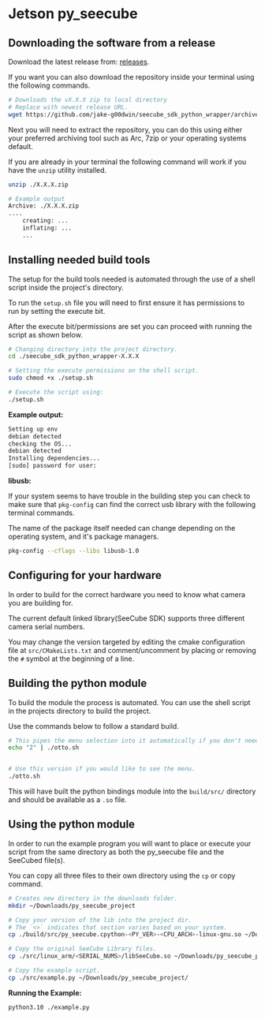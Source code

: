 # Jetson py_seecube


## Downloading the software from a release

Download the latest release from: [releases](https://github.com/jake-g00dwin/seecube_sdk_python_wrapper/releases).

If you want you can also download the repository inside your terminal using
the following commands.
```sh
# Downloads the vX.X.X zip to local directory
# Replace with newest release URL.
wget https://github.com/jake-g00dwin/seecube_sdk_python_wrapper/archive/refs/tags/vX.X.X.zip
```

Next you will need to extract the repository, you can do this using either your
preferred archiving tool such as Arc, 7zip or your operating systems default.

If you are already in your terminal the following command will work if you have
the `unzip` utility installed.

```sh
unzip ./X.X.X.zip

# Example output
Archive: ./X.X.X.zip
....
    creating: ...
    inflating: ...
    ...
```


## Installing needed build tools

The setup for the build tools needed is automated through the use of a shell
script inside the project's directory.

To run the `setup.sh` file you will need to first ensure it has permissions
to run by setting the execute bit.

After the execute bit/permissions are set you can proceed with running the 
script as shown below.

```sh
# Changing directory into the project directory.
cd ./seecube_sdk_python_wrapper-X.X.X

# Setting the execute permissions on the shell script.
sudo chmod +x ./setup.sh

# Execute the script using:
./setup.sh
```

**Example output:**
```sh
Setting up env
debian detected
checking the OS...
debian detected
Installing dependencies...
[sudo] password for user: 
```

**libusb:**

If your system seems to have trouble in the building step you can check to
make sure that `pkg-config` can find the correct usb library with the following
terminal commands.

The name of the package itself needed can change depending on the operating 
system, and it's package managers.

```sh
pkg-config --cflags --libs libusb-1.0
```


## Configuring for your hardware

In order to build for the correct hardware you need to know what camera you are
building for.

The current default linked library(SeeCube SDK) supports three different camera
serial numbers.

You may change the version targeted by editing the cmake configuration file
at `src/CMakeLists.txt` and comment/uncomment by placing or removing the `#`
symbol at the beginning of a line.

## Building the python module

To build the module the process is automated. You can use the shell script in 
the projects directory to build the project.

Use the commands below to follow a standard build.

```sh
# This pipes the menu selection into it automatically if you don't need the menu.
echo "2" | ./otto.sh


# Use this version if you would like to see the menu.
./otto.sh
```

This will have built the python bindings module into the `build/src/` directory
and should be available as a `.so` file.

## Using the python module

In order to run the example program you will want to place or execute your script
from the same directory as both the py_seecube file and the SeeCubed file(s).

You can copy all three files to their own directory using the `cp` or copy
command.

```sh
# Creates new directory in the downloads folder.
mkdir ~/Downloads/py_seecube_project

# Copy your version of the lib into the project dir.
# The `<>` indicates that section varies based on your system.
cp ./build/src/py_seecube.cpython-<PY_VER>-<CPU_ARCH>-linux-gnu.so ~/Downloads/py_seecube_project/

# Copy the original SeeCube Library files.
cp ./src/linux_arm/<SERIAL_NUMS>/libSeeCube.so ~/Downloads/py_seecube_project/

# Copy the example script.
cp ./src/example.py ~/Downloads/py_seecube_project/

```

**Running the Example:**

```sh
python3.10 ./example.py
```

